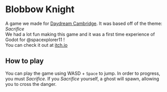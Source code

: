 # Blobbow Knight
A game we made for [Daydream Cambridge](https://daydream.hackclub.com/cambridge). It was based off of the theme: _Sacrifice_  
We had a lot fun making this game and it was a first time experience of Godot for @spacexplorer11 !  
You can check it out at [itch.io](https://arcaege.itch.io/blobbow-knight)
## How to play
You can play the game using WASD + `Space` to jump. In order to progress, you must _Sacrifice_. If you _Sacrifice_ yourself, a ghost will spawn, allowing you to cross the danger.
